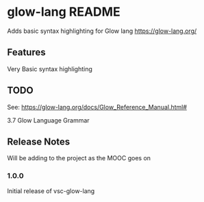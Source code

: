 # glow-lang README

Adds basic syntax highlighting for Glow lang https://glow-lang.org/ 

## Features

Very Basic syntax highlighting 

## TODO

See: https://glow-lang.org/docs/Glow_Reference_Manual.html#

3.7 Glow Language Grammar

## Release Notes

Will be adding to the project as the MOOC goes on

### 1.0.0

Initial release of vsc-glow-lang

